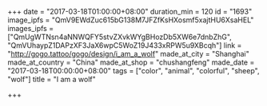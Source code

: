 +++
date = "2017-03-18T01:00:00+08:00"
duration_min = 120
id = "1693"
image_ipfs = "QmV9EWdZuc615bG138M7JFZfKsHXosmf5xajtHU6XsaHEL"
images_ipfs = ["QmUgWTNsn4aNNWQFY5stvZXvkWYgBHozDb5XW6e7dnbZhG", "QmVUhaypZ1DAPzXF3JaX6wpC5WoZ19J433xRPW5u9XBcqh"]
link = "http://gogo.tattoo/gogo/design/i_am_a_wolf"
made_at_city = "Shanghai"
made_at_country = "China"
made_at_shop = "chushangfeng"
made_date = "2017-03-18T00:00:00+08:00"
tags = ["color", "animal", "colorful", "sheep", "wolf"]
title = "I am a wolf"

+++
